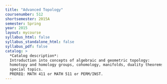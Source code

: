 ```yaml
---
title: "Advanced Topology"
coursenumber: 512
shortsemester: 2015A
semester: Spring
year: 2015
layout: mycourse
syllabus_html: false
syllabus_standalone_html: false
syllabus_pdf: false
catalog: >
  *Catalog description*:
  Introduction into concepts of algebraic and geometric topology:
  homotopy and homology groups, cohomology, manifolds, duality theorems,
  special topics.
  PREREQ: MATH 411 or MATH 511 or PERM/INST.
---
```

